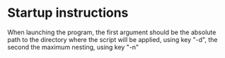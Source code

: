 # Startup instructions

When launching the program, the first argument should be the absolute path to the directory where the script will be
applied, using key "-d", the second the maximum nesting, using key "-n"